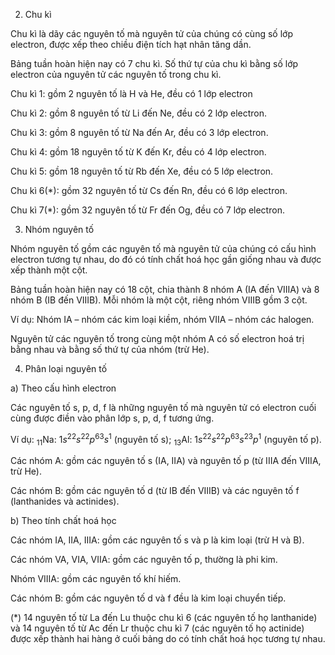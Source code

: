 2. Chu kì

Chu kì là dãy các nguyên tố mà nguyên tử của chúng có cùng số lớp electron, được xếp theo chiều điện tích hạt nhân tăng dần.

Bảng tuần hoàn hiện nay có 7 chu kì. Số thứ tự của chu kì bằng số lớp electron của nguyên tử các nguyên tố trong chu kì.

Chu kì 1: gồm 2 nguyên tố là H và He, đều có 1 lớp electron

Chu kì 2: gồm 8 nguyên tố từ Li đến Ne, đều có 2 lớp electron.

Chu kì 3: gồm 8 nguyên tố từ Na đến Ar, đều có 3 lớp electron.

Chu kì 4: gồm 18 nguyên tố từ K đến Kr, đều có 4 lớp electron.

Chu kì 5: gồm 18 nguyên tố từ Rb đến Xe, đều có 5 lớp electron.

Chu kì 6(*): gồm 32 nguyên tố từ Cs đến Rn, đều có 6 lớp electron.

Chu kì 7(*): gồm 32 nguyên tố từ Fr đến Og, đều có 7 lớp electron.

3. Nhóm nguyên tố

Nhóm nguyên tố gồm các nguyên tố mà nguyên tử của chúng có cấu hình electron tương tự nhau, do đó có tính chất hoá học gần giống nhau và được xếp thành một cột.

Bảng tuần hoàn hiện nay có 18 cột, chia thành 8 nhóm A (IA đến VIIIA) và 8 nhóm B (IB đến VIIIB). Mỗi nhóm là một cột, riêng nhóm VIIIB gồm 3 cột.

Ví dụ: Nhóm IA – nhóm các kim loại kiềm, nhóm VIIA – nhóm các halogen.

Nguyên tử các nguyên tố trong cùng một nhóm A có số electron hoá trị bằng nhau và bằng số thứ tự của nhóm (trừ He).

4. Phân loại nguyên tố

a) Theo cấu hình electron

Các nguyên tố s, p, d, f là những nguyên tố mà nguyên tử có electron cuối cùng được điền vào phân lớp s, p, d, f tương ứng.

Ví dụ: $_{11}$Na: $1s^22s^22p^63s^1$ (nguyên tố s);
       $_{13}$Al: $1s^22s^22p^63s^23p^1$ (nguyên tố p).

Các nhóm A: gồm các nguyên tố s (IA, IIA) và nguyên tố p (từ IIIA đến VIIIA, trừ He).

Các nhóm B: gồm các nguyên tố d (từ IB đến VIIIB) và các nguyên tố f (lanthanides và actinides).

b) Theo tính chất hoá học

Các nhóm IA, IIA, IIIA: gồm các nguyên tố s và p là kim loại (trừ H và B).

Các nhóm VA, VIA, VIIA: gồm các nguyên tố p, thường là phi kim.

Nhóm VIIIA: gồm các nguyên tố khí hiếm.

Các nhóm B: gồm các nguyên tố d và f đều là kim loại chuyển tiếp.

(*) 14 nguyên tố từ La đến Lu thuộc chu kì 6 (các nguyên tố họ lanthanide) và 14 nguyên tố từ Ac đến Lr thuộc chu kì 7 (các nguyên tố họ actinide) được xếp thành hai hàng ở cuối bảng do có tính chất hoá học tương tự nhau.